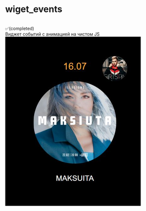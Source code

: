 # wiget_events
<br>
✅(completed)  
<br>
Виджет событий с анимацией на чистом JS

<br>
<img src="cover.jpg" />
